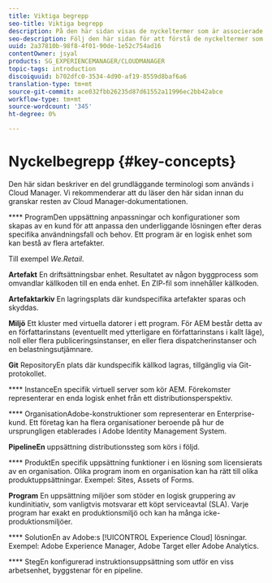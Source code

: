 ```yaml
---
title: Viktiga begrepp
seo-title: Viktiga begrepp
description: På den här sidan visas de nyckeltermer som är associerade med Cloud Manager.
seo-description: Följ den här sidan för att förstå de nyckeltermer som är associerade med Cloud Manager.
uuid: 2a37810b-98f8-4f01-90de-1e52c754ad16
contentOwner: jsyal
products: SG_EXPERIENCEMANAGER/CLOUDMANAGER
topic-tags: introduction
discoiquuid: b702dfc0-3534-4d90-af19-8559d8baf6a6
translation-type: tm+mt
source-git-commit: ace032fbb26235d87d61552a11996ec2bb42abce
workflow-type: tm+mt
source-wordcount: '345'
ht-degree: 0%

---
```



# Nyckelbegrepp {#key-concepts}

Den här sidan beskriver en del grundläggande terminologi som används i Cloud Manager. Vi rekommenderar att du läser den här sidan innan du granskar resten av Cloud Manager-dokumentationen.

**** ProgramDen uppsättning anpassningar och konfigurationer som skapas av en kund för att anpassa den underliggande lösningen efter deras specifika användningsfall och behov. Ett program är en logisk enhet som kan bestå av flera artefakter.

Till exempel *We.Retail*.

**Artefakt** En driftsättningsbar enhet. Resultatet av någon byggprocess som omvandlar källkoden till en enda enhet. En ZIP-fil som innehåller källkoden.

**Artefaktarkiv** En lagringsplats där kundspecifika artefakter sparas och skyddas.

**Miljö** Ett kluster med virtuella datorer i ett program. För AEM består detta av en författarinstans (eventuellt med ytterligare en författarinstans i kallt läge), noll eller flera publiceringsinstanser, en eller flera dispatcherinstanser och en belastningsutjämnare.

**Git** RepositoryEn plats där kundspecifik källkod lagras, tillgänglig via Git-protokollet.

**** InstanceEn specifik virtuell server som kör AEM. Förekomster representerar en enda logisk enhet från ett distributionsperspektiv.

**** OrganisationAdobe-konstruktioner som representerar en Enterprise-kund. Ett företag kan ha flera organisationer beroende på hur de ursprungligen etablerades i Adobe Identity Management System.

**PipelineEn** uppsättning distributionssteg som körs i följd.

**** ProduktEn specifik uppsättning funktioner i en lösning som licensierats av en organisation. Olika program inom en organisation kan ha rätt till olika produktuppsättningar. Exempel: Sites, Assets of Forms.

**Program** En uppsättning miljöer som stöder en logisk gruppering av kundinitiativ, som vanligtvis motsvarar ett köpt serviceavtal (SLA). Varje program har exakt en produktionsmiljö och kan ha många icke-produktionsmiljöer.

**** SolutionEn av Adobe:s  [!UICONTROL Experience Cloud] lösningar. Exempel: Adobe Experience Manager, Adobe Target eller Adobe Analytics.

**** StegEn konfigurerad instruktionsuppsättning som utför en viss arbetsenhet, byggstenar för en pipeline.
